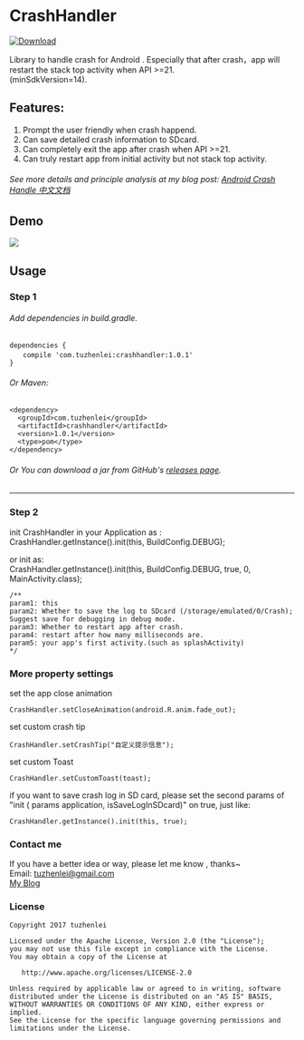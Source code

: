 # CrashHandler
 [ ![Download](https://api.bintray.com/packages/tzl/CrashHandler/CrashHandler/images/download.svg?version=1.0.1) ](https://bintray.com/tzl/CrashHandler/CrashHandler/1.0.1/link)

Library to handle crash for Android . Especially that after crash，app will restart the stack top activity when API >=21.  
 (minSdkVersion=14).  
## Features:
1. Prompt the user friendly when crash happend.
2. Can save detailed crash information to SDcard.
3. Can completely exit the app after crash when API >=21.
4. Can truly restart app from initial activity but not stack top activity.


###### See more details and principle analysis at my blog post: [Android Crash Handle 中文文档](http://blog.csdn.net/tuzhenlei/article/details/78800962)

## Demo
![](http://i.imgur.com/yjG9Wny.gif)

## Usage
### Step 1
###### Add dependencies in build.gradle.

    dependencies {  
    　　compile 'com.tuzhenlei:crashhandler:1.0.1'
    }

###### Or Maven:

    <dependency>
      <groupId>com.tuzhenlei</groupId>
      <artifactId>crashhandler</artifactId>
      <version>1.0.1</version>
      <type>pom</type>
    </dependency>

###### Or You can download a jar from GitHub's [releases page](https://github.com/tuzhenlei/CrashHandler/releases).
---
### Step 2
init CrashHandler in your Application as :
​    
    CrashHandler.getInstance().init(this, BuildConfig.DEBUG);

or init as:
​    
    CrashHandler.getInstance().init(this, BuildConfig.DEBUG, true, 0, MainActivity.class); 

    /**  
    param1: this  
    param2: Whether to save the log to SDcard (/storage/emulated/0/Crash); Suggest save for debugging in debug mode.
    param3: Whether to restart app after crash.
    param4: restart after how many milliseconds are.
    param5: your app's first activity.(such as splashActivity)
    */

### More property settings
set the app close animation  

    CrashHandler.setCloseAnimation(android.R.anim.fade_out);


set custom crash tip

	CrashHandler.setCrashTip("自定义提示信息");


set custom Toast  

	CrashHandler.setCustomToast(toast);
if you want to save crash log in SD card, please set the second params of "init ( params application, isSaveLogInSDcard)" on true, just like:

```
CrashHandler.getInstance().init(this, true);
```

### Contact me

If you have a better idea or way, please let me know , thanks~  
Email: tuzhenlei@gmail.com  
[My Blog](http://www.jianshu.com/u/979813807e62)

### License

    Copyright 2017 tuzhenlei

    Licensed under the Apache License, Version 2.0 (the "License");
    you may not use this file except in compliance with the License.
    You may obtain a copy of the License at
    
       http://www.apache.org/licenses/LICENSE-2.0
    
    Unless required by applicable law or agreed to in writing, software
    distributed under the License is distributed on an "AS IS" BASIS,
    WITHOUT WARRANTIES OR CONDITIONS OF ANY KIND, either express or implied.
    See the License for the specific language governing permissions and
    limitations under the License.
